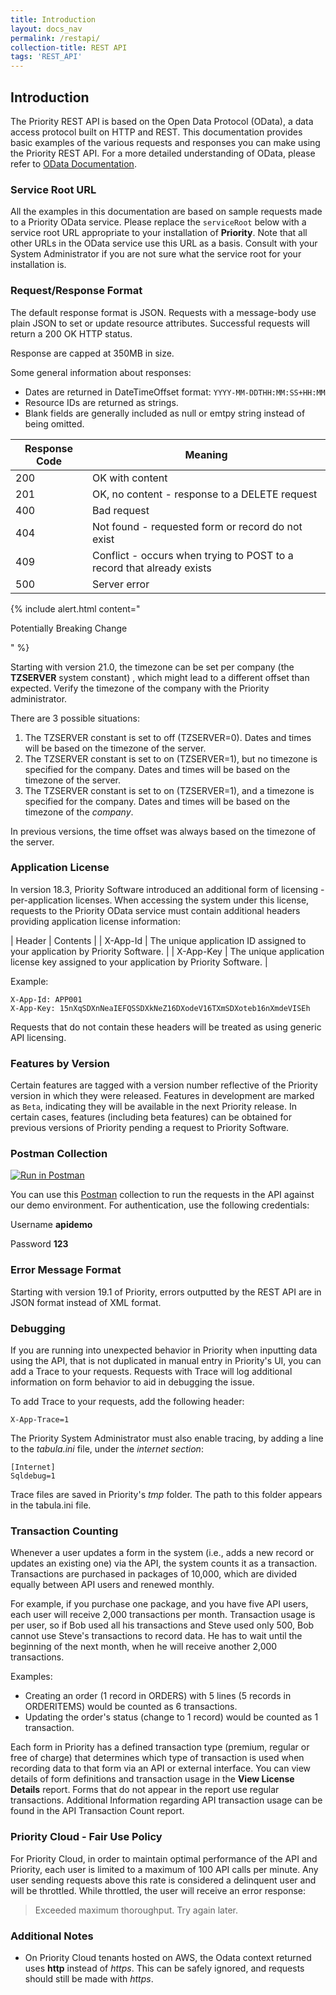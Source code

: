 ```yaml
---
title: Introduction
layout: docs_nav
permalink: /restapi/
collection-title: REST API
tags: 'REST_API'
---
```

<style type="text/css">
    
    ul {
        list-style-type: disc;
    }
</style>

<a name="Introduction"></a>

## Introduction

The Priority REST API is based on the Open Data Protocol (OData), a data access protocol built on HTTP and REST. This documentation provides basic examples of the various requests and responses you can make using the Priority REST API. For a more detailed understanding of OData, please refer to [OData Documentation](http://www.odata.org/documentation/).

<a class="anchor-link" name="Service_Root_URL"></a>
### Service Root URL

All the examples in this documentation are based on sample requests made to a Priority OData service. Please replace the <code>serviceRoot</code> below with a service root URL appropriate to your installation of **Priority**. Note that all other URLs in the OData service use this URL as a basis.
Consult with your System Administrator if you are not sure what the service root for your installation is.

### Request/Response Format

The default response format is JSON. Requests with a message-body use plain JSON to set or update resource attributes. 
Successful requests will return a 200 OK HTTP status.

Response are capped at 350MB in size.

Some general information about responses:

* Dates are returned in DateTimeOffset format: <code>YYYY-MM-DDTHH:MM:SS+HH:MM </code>
* Resource IDs are returned as strings.
* Blank fields are generally included as null or emtpy string instead of being omitted.

| Response Code | Meaning |
|---------------|-------------|
| 200 | OK with content |
| 201 | OK, no content - response to a DELETE request
| 400 | Bad request |
| 404 | Not found - requested form or record do not exist |
| 409 | Conflict - occurs when trying to POST to a record that already exists |
| 500 | Server error |

<a class="anchor-link" name="Timezone"></a>

{% include alert.html content="<p>Potentially Breaking Change</p>" %}

  Starting with version 21.0, the timezone can be set per company (the **TZSERVER** system constant) , which might lead to a different offset than expected. Verify the timezone of the company with the Priority administrator.

  There are 3 possible situations:

  1. The TZSERVER constant is set to off (TZSERVER=0). Dates and times will be based on the timezone of the server.
  2. The TZSERVER constant is set to on (TZSERVER=1), but no timezone is specified for the company. Dates and times will be based on the timezone of the server.
  3. The TZSERVER constant is set to on (TZSERVER=1), and a timezone is specified for the company. Dates and times will be based on the timezone of the *company*.

  In previous versions, the time offset was always based on the timezone of the server.

<a class="anchor-link" name="Application_License"></a>
### Application License

In version 18.3, Priority Software introduced an additional form of licensing - per-application licenses. When accessing the system under this license, requests to the Priority OData service must contain additional headers providing application license information:

| Header | Contents |
| X-App-Id | The unique application ID assigned to your application by Priority Software. |
| X-App-Key | The unique application license key assigned to your application by Priority Software. |

Example:
```
X-App-Id: APP001
X-App-Key: 15nXqSDXnNeaIEFQSSDXkNeZ16DXodeV16TXmSDXoteb16nXmdeVISEh
```

Requests that do not contain these headers will be treated as using generic API licensing.


<a class="anchor-link" name="Features_by_Version"></a>
###  Features by Version  ###
Certain features are tagged with a version number reflective of the Priority version in which they were released. Features in development are marked as `Beta`, indicating they will be available in the next Priority release. 
In certain cases, features (including beta features) can be obtained for previous versions of Priority pending a request to Priority Software.

### Postman Collection
[![Run in Postman](https://run.pstmn.io/button.svg)](https://app.getpostman.com/run-collection/3ff6b2a738857d25c712?action=collection%2Fimport)

You can use this [Postman](https://www.getpostman.com/) collection to run the requests in the API against our demo environment. For authentication, use the following credentials:

Username **apidemo**

Password **123**

### Error Message Format

Starting with version 19.1 of Priority, errors outputted by the REST API are in JSON format instead of XML format. 

### Debugging

If you are running into unexpected behavior in Priority when inputting data using the API, that is not duplicated in manual entry in Priority's UI, you can add a Trace to your requests. Requests with Trace will log additional information on form behavior to aid in debugging the issue.

To add Trace to your requests, add the following header:

<code>X-App-Trace=1</code>

The Priority System Administrator must also enable tracing, by adding a line to the *tabula.ini* file, under the *internet section*:

```
[Internet]
Sqldebug=1
```

Trace files are saved in Priority's *tmp* folder. The path to this folder appears in the tabula.ini file.

### Transaction Counting

Whenever a user updates a form in the system (i.e., adds a new record or updates an existing one) via the API, the system counts it as a transaction. Transactions are purchased in packages of 10,000, which are divided equally between API users and renewed monthly. 

For example, if you purchase one package, and you have five API users, each user will receive 2,000 transactions per month. Transaction usage is per user, so if Bob used all his transactions and Steve used only 500, Bob cannot use Steve's transactions to record data. He has to wait until the beginning of the next month, when he will receive another 2,000 transactions.

Examples:

- Creating an order (1 record in ORDERS) with 5 lines (5 records in ORDERITEMS) would be counted as 6 transactions.
- Updating the order's status (change to 1 record) would be counted as 1 transaction.

Each form in Priority has a defined transaction type (premium, regular or free of charge) that
determines which type of transaction is used when recording data to that form via an API or external
interface. You can view details of form definitions and transaction usage in the **View License Details** report. Forms that do not appear in the report use regular transactions. Additional
Information regarding API transaction usage can be found in the API Transaction Count
report. 

### Priority Cloud - Fair Use Policy

For Priority Cloud, in order to maintain optimal performance of the API and Priority, each user is limited to a maximum of 100 API calls per minute. Any user sending requests above this rate is considered a delinquent user and will be throttled. While throttled, the user will receive an error response:

> Exceeded maximum thoroughput. Try again later.

### Additional Notes

- On Priority Cloud tenants hosted on AWS, the Odata context returned uses **http** instead of *https*. This can be safely ignored, and requests should still be made with *https*.
